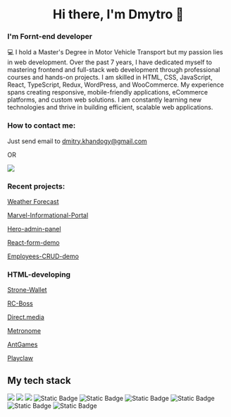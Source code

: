 <h1 align="center"><span>Hi there, I'm Dmytro </span> 👋</h1>

### I'm Fornt-end developer

:computer: I hold a Master's Degree in Motor Vehicle Transport but my passion lies in web development. Over the past 7 years, I have dedicated myself to mastering frontend and full-stack web development through professional courses and hands-on projects. I am skilled in HTML, CSS, JavaScript, React, TypeScript, Redux, WordPress, and WooCommerce. My experience spans creating responsive, mobile-friendly applications, eCommerce platforms, and custom web solutions. I am constantly learning new technologies and thrive in building efficient, scalable web applications.
<br/>

### How to contact me: 
Just send email to [dmitry.khandogy@gmail.com](mailto:dmitry.khandogy@gmail.com)

OR

<a href="https://www.linkedin.com/in/khandohii/"><img src="https://img.shields.io/badge/LinkedIn-0A66C2?style=for-the-badge&logo=linkedin&link=https%3A%2F%2Fwww.linkedin.com%2Fin%2Fkhandohii%2F"/></a>


### Recent projects:

[Weather Forecast](https://github.com/Khandohii/weather-forecast)

[Marvel-Informational-Portal](https://github.com/Khandohii/Marvel-Informational-Portal)

[Hero-admin-panel](https://github.com/Khandohii/hero-admin-panel)

[React-form-demo](https://github.com/Khandohii/react-form-demo)

[Employees-CRUD-demo](https://github.com/Khandohii/employees-CRUD-demo)


### HTML-developing
[Strone-Wallet](https://github.com/Khandohii/Strone-Wallet)

[RC-Boss](https://github.com/Khandohii/RC-Boss)

[Direct.media](https://github.com/Khandohii/direct.media)

[Metronome](https://github.com/Khandohii/metronome)

[AntGames](https://github.com/Khandohii/AntGames)

[Playclaw](https://github.com/Khandohii/playclaw)


## My tech stack
![](https://img.shields.io/badge/HTML-E34F26?style=for-the-badge&logo=html5&logoColor=white)
![](https://img.shields.io/badge/CSS-1572B6?style=for-the-badge&logo=css3&logoColor=white)
![](https://img.shields.io/badge/JavaScript-F7DF1E?style=for-the-badge&logo=javascript&logoColor=black)
![Static Badge](https://img.shields.io/badge/React-61DAFB?style=for-the-badge&logo=react&logoColor=black)
![Static Badge](https://img.shields.io/badge/Redux-764ABC?style=for-the-badge&logo=redux)
![Static Badge](https://img.shields.io/badge/jQuery-0769AD?style=for-the-badge&logo=jquery)
![Static Badge](https://img.shields.io/badge/git-F05032?style=for-the-badge&logo=git&logoColor=white)
![Static Badge](https://img.shields.io/badge/PHP-777BB4?style=for-the-badge&logo=php&logoColor=white)
![Static Badge](https://img.shields.io/badge/WordPress-21759B?style=for-the-badge&logo=wordpress)

